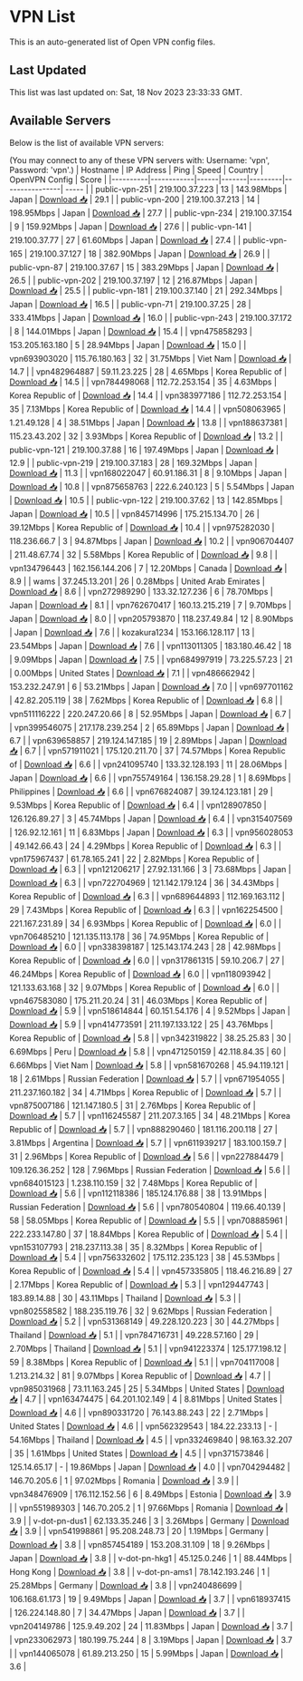 # VPN List

This is an auto-generated list of Open VPN config files.

## Last Updated

This list was last updated on: Sat, 18 Nov 2023 23:33:33 GMT.

## Available Servers

Below is the list of available VPN servers:

(You may connect to any of these VPN servers with: Username: 'vpn', Password: 'vpn'.)
| Hostname | IP Address | Ping | Speed | Country | OpenVPN Config | Score |
|----------|------------|------|-------|---------|----------------| ----- |
| public-vpn-251 | 219.100.37.223 | 13 | 143.98Mbps | Japan | [Download 📥](./configs/server_0_JP.ovpn) | 29.1 |
| public-vpn-200 | 219.100.37.213 | 14 | 198.95Mbps | Japan | [Download 📥](./configs/server_1_JP.ovpn) | 27.7 |
| public-vpn-234 | 219.100.37.154 | 9 | 159.92Mbps | Japan | [Download 📥](./configs/server_2_JP.ovpn) | 27.6 |
| public-vpn-141 | 219.100.37.77 | 27 | 61.60Mbps | Japan | [Download 📥](./configs/server_3_JP.ovpn) | 27.4 |
| public-vpn-165 | 219.100.37.127 | 18 | 382.90Mbps | Japan | [Download 📥](./configs/server_4_JP.ovpn) | 26.9 |
| public-vpn-87 | 219.100.37.67 | 15 | 383.29Mbps | Japan | [Download 📥](./configs/server_5_JP.ovpn) | 26.5 |
| public-vpn-202 | 219.100.37.197 | 12 | 216.87Mbps | Japan | [Download 📥](./configs/server_6_JP.ovpn) | 25.5 |
| public-vpn-181 | 219.100.37.140 | 21 | 292.34Mbps | Japan | [Download 📥](./configs/server_7_JP.ovpn) | 16.5 |
| public-vpn-71 | 219.100.37.25 | 28 | 333.41Mbps | Japan | [Download 📥](./configs/server_8_JP.ovpn) | 16.0 |
| public-vpn-243 | 219.100.37.172 | 8 | 144.01Mbps | Japan | [Download 📥](./configs/server_9_JP.ovpn) | 15.4 |
| vpn475858293 | 153.205.163.180 | 5 | 28.94Mbps | Japan | [Download 📥](./configs/server_10_JP.ovpn) | 15.0 |
| vpn693903020 | 115.76.180.163 | 32 | 31.75Mbps | Viet Nam | [Download 📥](./configs/server_11_VN.ovpn) | 14.7 |
| vpn482964887 | 59.11.23.225 | 28 | 4.65Mbps | Korea Republic of | [Download 📥](./configs/server_12_KR.ovpn) | 14.5 |
| vpn784498068 | 112.72.253.154 | 35 | 4.63Mbps | Korea Republic of | [Download 📥](./configs/server_13_KR.ovpn) | 14.4 |
| vpn383977186 | 112.72.253.154 | 35 | 7.13Mbps | Korea Republic of | [Download 📥](./configs/server_14_KR.ovpn) | 14.4 |
| vpn508063965 | 1.21.49.128 | 4 | 38.51Mbps | Japan | [Download 📥](./configs/server_15_JP.ovpn) | 13.8 |
| vpn188637381 | 115.23.43.202 | 32 | 3.93Mbps | Korea Republic of | [Download 📥](./configs/server_16_KR.ovpn) | 13.2 |
| public-vpn-121 | 219.100.37.88 | 16 | 197.49Mbps | Japan | [Download 📥](./configs/server_17_JP.ovpn) | 12.9 |
| public-vpn-219 | 219.100.37.183 | 28 | 169.32Mbps | Japan | [Download 📥](./configs/server_18_JP.ovpn) | 11.3 |
| vpn168022047 | 60.91.186.31 | 8 | 9.10Mbps | Japan | [Download 📥](./configs/server_19_JP.ovpn) | 10.8 |
| vpn875658763 | 222.6.240.123 | 5 | 5.54Mbps | Japan | [Download 📥](./configs/server_20_JP.ovpn) | 10.5 |
| public-vpn-122 | 219.100.37.62 | 13 | 142.85Mbps | Japan | [Download 📥](./configs/server_21_JP.ovpn) | 10.5 |
| vpn845714996 | 175.215.134.70 | 26 | 39.12Mbps | Korea Republic of | [Download 📥](./configs/server_22_KR.ovpn) | 10.4 |
| vpn975282030 | 118.236.66.7 | 3 | 94.87Mbps | Japan | [Download 📥](./configs/server_23_JP.ovpn) | 10.2 |
| vpn906704407 | 211.48.67.74 | 32 | 5.58Mbps | Korea Republic of | [Download 📥](./configs/server_24_KR.ovpn) | 9.8 |
| vpn134796443 | 162.156.144.206 | 7 | 12.20Mbps | Canada | [Download 📥](./configs/server_25_CA.ovpn) | 8.9 |
| wams | 37.245.13.201 | 26 | 0.28Mbps | United Arab Emirates | [Download 📥](./configs/server_26_AE.ovpn) | 8.6 |
| vpn272989290 | 133.32.127.236 | 6 | 78.70Mbps | Japan | [Download 📥](./configs/server_27_JP.ovpn) | 8.1 |
| vpn762670417 | 160.13.215.219 | 7 | 9.70Mbps | Japan | [Download 📥](./configs/server_28_JP.ovpn) | 8.0 |
| vpn205793870 | 118.237.49.84 | 12 | 8.90Mbps | Japan | [Download 📥](./configs/server_29_JP.ovpn) | 7.6 |
| kozakura1234 | 153.166.128.117 | 13 | 23.54Mbps | Japan | [Download 📥](./configs/server_30_JP.ovpn) | 7.6 |
| vpn113011305 | 183.180.46.42 | 18 | 9.09Mbps | Japan | [Download 📥](./configs/server_31_JP.ovpn) | 7.5 |
| vpn684997919 | 73.225.57.23 | 21 | 0.00Mbps | United States | [Download 📥](./configs/server_32_US.ovpn) | 7.1 |
| vpn486662942 | 153.232.247.91 | 6 | 53.21Mbps | Japan | [Download 📥](./configs/server_33_JP.ovpn) | 7.0 |
| vpn697701162 | 42.82.205.119 | 38 | 7.62Mbps | Korea Republic of | [Download 📥](./configs/server_34_KR.ovpn) | 6.8 |
| vpn511116222 | 220.247.20.66 | 8 | 52.95Mbps | Japan | [Download 📥](./configs/server_35_JP.ovpn) | 6.7 |
| vpn399546075 | 217.178.239.254 | 2 | 65.89Mbps | Japan | [Download 📥](./configs/server_36_JP.ovpn) | 6.7 |
| vpn639658857 | 219.124.147.185 | 19 | 2.89Mbps | Japan | [Download 📥](./configs/server_37_JP.ovpn) | 6.7 |
| vpn571911021 | 175.120.211.70 | 37 | 74.57Mbps | Korea Republic of | [Download 📥](./configs/server_38_KR.ovpn) | 6.6 |
| vpn241095740 | 133.32.128.193 | 11 | 28.06Mbps | Japan | [Download 📥](./configs/server_39_JP.ovpn) | 6.6 |
| vpn755749164 | 136.158.29.28 | 1 | 8.69Mbps | Philippines | [Download 📥](./configs/server_40_PH.ovpn) | 6.6 |
| vpn676824087 | 39.124.123.181 | 29 | 9.53Mbps | Korea Republic of | [Download 📥](./configs/server_41_KR.ovpn) | 6.4 |
| vpn128907850 | 126.126.89.27 | 3 | 45.74Mbps | Japan | [Download 📥](./configs/server_42_JP.ovpn) | 6.4 |
| vpn315407569 | 126.92.12.161 | 11 | 6.83Mbps | Japan | [Download 📥](./configs/server_43_JP.ovpn) | 6.3 |
| vpn956028053 | 49.142.66.43 | 24 | 4.29Mbps | Korea Republic of | [Download 📥](./configs/server_44_KR.ovpn) | 6.3 |
| vpn175967437 | 61.78.165.241 | 22 | 2.82Mbps | Korea Republic of | [Download 📥](./configs/server_45_KR.ovpn) | 6.3 |
| vpn121206217 | 27.92.131.166 | 3 | 73.68Mbps | Japan | [Download 📥](./configs/server_46_JP.ovpn) | 6.3 |
| vpn722704969 | 121.142.179.124 | 36 | 34.43Mbps | Korea Republic of | [Download 📥](./configs/server_47_KR.ovpn) | 6.3 |
| vpn689644893 | 112.169.163.112 | 29 | 7.43Mbps | Korea Republic of | [Download 📥](./configs/server_48_KR.ovpn) | 6.3 |
| vpn162254500 | 221.167.231.89 | 34 | 6.93Mbps | Korea Republic of | [Download 📥](./configs/server_49_KR.ovpn) | 6.0 |
| vpn706485210 | 121.135.113.178 | 36 | 74.95Mbps | Korea Republic of | [Download 📥](./configs/server_50_KR.ovpn) | 6.0 |
| vpn338398187 | 125.143.174.243 | 28 | 42.98Mbps | Korea Republic of | [Download 📥](./configs/server_51_KR.ovpn) | 6.0 |
| vpn317861315 | 59.10.206.7 | 27 | 46.24Mbps | Korea Republic of | [Download 📥](./configs/server_52_KR.ovpn) | 6.0 |
| vpn118093942 | 121.133.63.168 | 32 | 9.07Mbps | Korea Republic of | [Download 📥](./configs/server_53_KR.ovpn) | 6.0 |
| vpn467583080 | 175.211.20.24 | 31 | 46.03Mbps | Korea Republic of | [Download 📥](./configs/server_54_KR.ovpn) | 5.9 |
| vpn518614844 | 60.151.54.176 | 4 | 9.52Mbps | Japan | [Download 📥](./configs/server_55_JP.ovpn) | 5.9 |
| vpn414773591 | 211.197.133.122 | 25 | 43.76Mbps | Korea Republic of | [Download 📥](./configs/server_56_KR.ovpn) | 5.8 |
| vpn342319822 | 38.25.25.83 | 30 | 6.69Mbps | Peru | [Download 📥](./configs/server_57_PE.ovpn) | 5.8 |
| vpn471250159 | 42.118.84.35 | 60 | 6.66Mbps | Viet Nam | [Download 📥](./configs/server_58_VN.ovpn) | 5.8 |
| vpn581670268 | 45.94.119.121 | 18 | 2.61Mbps | Russian Federation | [Download 📥](./configs/server_59_RU.ovpn) | 5.7 |
| vpn671954055 | 211.237.160.182 | 34 | 4.71Mbps | Korea Republic of | [Download 📥](./configs/server_60_KR.ovpn) | 5.7 |
| vpn875007186 | 121.147.180.5 | 31 | 2.76Mbps | Korea Republic of | [Download 📥](./configs/server_61_KR.ovpn) | 5.7 |
| vpn116245587 | 211.207.3.165 | 34 | 48.21Mbps | Korea Republic of | [Download 📥](./configs/server_62_KR.ovpn) | 5.7 |
| vpn888290460 | 181.116.200.118 | 27 | 3.81Mbps | Argentina | [Download 📥](./configs/server_63_AR.ovpn) | 5.7 |
| vpn611939217 | 183.100.159.7 | 31 | 2.96Mbps | Korea Republic of | [Download 📥](./configs/server_64_KR.ovpn) | 5.6 |
| vpn227884479 | 109.126.36.252 | 128 | 7.96Mbps | Russian Federation | [Download 📥](./configs/server_65_RU.ovpn) | 5.6 |
| vpn684015123 | 1.238.110.159 | 32 | 7.48Mbps | Korea Republic of | [Download 📥](./configs/server_66_KR.ovpn) | 5.6 |
| vpn112118386 | 185.124.176.88 | 38 | 13.91Mbps | Russian Federation | [Download 📥](./configs/server_67_RU.ovpn) | 5.6 |
| vpn780540804 | 119.66.40.139 | 58 | 58.05Mbps | Korea Republic of | [Download 📥](./configs/server_68_KR.ovpn) | 5.5 |
| vpn708885961 | 222.233.147.80 | 37 | 18.84Mbps | Korea Republic of | [Download 📥](./configs/server_69_KR.ovpn) | 5.4 |
| vpn153107793 | 218.237.113.38 | 35 | 8.32Mbps | Korea Republic of | [Download 📥](./configs/server_70_KR.ovpn) | 5.4 |
| vpn756332602 | 175.112.235.123 | 38 | 45.53Mbps | Korea Republic of | [Download 📥](./configs/server_71_KR.ovpn) | 5.4 |
| vpn457335805 | 118.46.216.89 | 27 | 2.17Mbps | Korea Republic of | [Download 📥](./configs/server_72_KR.ovpn) | 5.3 |
| vpn129447743 | 183.89.14.88 | 30 | 43.11Mbps | Thailand | [Download 📥](./configs/server_73_TH.ovpn) | 5.3 |
| vpn802558582 | 188.235.119.76 | 32 | 9.62Mbps | Russian Federation | [Download 📥](./configs/server_74_RU.ovpn) | 5.2 |
| vpn531368149 | 49.228.120.223 | 30 | 44.27Mbps | Thailand | [Download 📥](./configs/server_75_TH.ovpn) | 5.1 |
| vpn784716731 | 49.228.57.160 | 29 | 2.70Mbps | Thailand | [Download 📥](./configs/server_76_TH.ovpn) | 5.1 |
| vpn941223374 | 125.177.198.12 | 59 | 8.38Mbps | Korea Republic of | [Download 📥](./configs/server_77_KR.ovpn) | 5.1 |
| vpn704117008 | 1.213.214.32 | 81 | 9.07Mbps | Korea Republic of | [Download 📥](./configs/server_78_KR.ovpn) | 4.7 |
| vpn985031968 | 73.11.163.245 | 25 | 5.34Mbps | United States | [Download 📥](./configs/server_79_US.ovpn) | 4.7 |
| vpn163474475 | 64.201.102.149 | 4 | 8.81Mbps | United States | [Download 📥](./configs/server_80_US.ovpn) | 4.6 |
| vpn890331720 | 76.143.88.243 | 22 | 2.71Mbps | United States | [Download 📥](./configs/server_81_US.ovpn) | 4.6 |
| vpn562329543 | 184.22.233.13 | - | 54.16Mbps | Thailand | [Download 📥](./configs/server_82_TH.ovpn) | 4.5 |
| vpn332469840 | 98.163.32.207 | 35 | 1.61Mbps | United States | [Download 📥](./configs/server_83_US.ovpn) | 4.5 |
| vpn371573846 | 125.14.65.17 | - | 19.86Mbps | Japan | [Download 📥](./configs/server_84_JP.ovpn) | 4.0 |
| vpn704294482 | 146.70.205.6 | 1 | 97.02Mbps | Romania | [Download 📥](./configs/server_85_RO.ovpn) | 3.9 |
| vpn348476909 | 176.112.152.56 | 6 | 8.49Mbps | Estonia | [Download 📥](./configs/server_86_EE.ovpn) | 3.9 |
| vpn551989303 | 146.70.205.2 | 1 | 97.66Mbps | Romania | [Download 📥](./configs/server_87_RO.ovpn) | 3.9 |
| v-dot-pn-dus1 | 62.133.35.246 | 3 | 3.26Mbps | Germany | [Download 📥](./configs/server_88_DE.ovpn) | 3.9 |
| vpn541998861 | 95.208.248.73 | 20 | 1.19Mbps | Germany | [Download 📥](./configs/server_89_DE.ovpn) | 3.8 |
| vpn857454189 | 153.208.31.109 | 18 | 9.26Mbps | Japan | [Download 📥](./configs/server_90_JP.ovpn) | 3.8 |
| v-dot-pn-hkg1 | 45.125.0.246 | 1 | 88.44Mbps | Hong Kong | [Download 📥](./configs/server_91_HK.ovpn) | 3.8 |
| v-dot-pn-ams1 | 78.142.193.246 | 1 | 25.28Mbps | Germany | [Download 📥](./configs/server_92_DE.ovpn) | 3.8 |
| vpn240486699 | 106.168.61.173 | 19 | 9.49Mbps | Japan | [Download 📥](./configs/server_93_JP.ovpn) | 3.7 |
| vpn618937415 | 126.224.148.80 | 7 | 34.47Mbps | Japan | [Download 📥](./configs/server_94_JP.ovpn) | 3.7 |
| vpn204149786 | 125.9.49.202 | 24 | 11.83Mbps | Japan | [Download 📥](./configs/server_95_JP.ovpn) | 3.7 |
| vpn233062973 | 180.199.75.244 | 8 | 3.19Mbps | Japan | [Download 📥](./configs/server_96_JP.ovpn) | 3.7 |
| vpn144065078 | 61.89.213.250 | 15 | 5.99Mbps | Japan | [Download 📥](./configs/server_97_JP.ovpn) | 3.6 |
